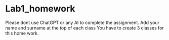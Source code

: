 # Lab1_homework
Please dont use ChatGPT or any AI to complete the assignment. 
Add your name and surname at the top of each class
You have to create 3 classes for this home work.
